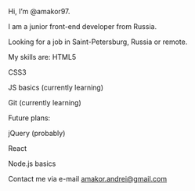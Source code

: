 Hi, I’m @amakor97. 

I am a junior front-end developer from Russia.

Looking for a job in Saint-Petersburg, Russia or remote.

My skills are:
HTML5

CSS3

JS basics (currently learning)

Git (currently learning)

Future plans: 

jQuery (probably)

React

Node.js basics



Contact me via e-mail
amakor.andrei@gmail.com
